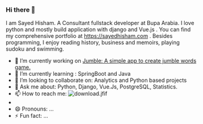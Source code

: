 ### Hi there 👋

I am Sayed Hisham. A Consultant fullstack developer at Bupa Arabia. I love python and mostly build application with django and Vue.js . You can find my comprehensive portfolio at https://sayedhisham.com . Besides programming, I enjoy reading history, business and memoirs, playing sudoku and swimming.


- 🔭 I’m currently working on [Jumble: A simple app to create jumble words game.](https://github.com/hisham2k9/jumble)
- 🌱 I’m currently learning : SpringBoot and Java
- 👯 I’m looking to collaborate on: Analytics and Python based projects
- 💬 Ask me about: Python, Django, Vue.Js, PostgreSQL, Statistics.
- 📫 How to reach me: ![download.jfif](<img src="download.jfif" alt="drawing" width="20px" height=20px/>)
- 
- 😄 Pronouns: ...
- ⚡ Fun fact: ...
